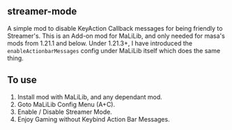 ## streamer-mode

A simple mod to disable KeyAction Callback messages for being friendly to Streamer's.
This is an Add-on mod for MaLiLib, and only needed for masa's mods from 1.21.1 and below.
Under 1.21.3+, I have introduced the `enableActionbarMessages` config under MaLiLib itself which does the same thing.  

## To use

1. Install mod with MaLiLib, and any dependant mod.
2. Goto MaLiLib Config Menu (A+C).
3. Enable / Disable Streamer Mode.
4. Enjoy Gaming without Keybind Action Bar Messages.
